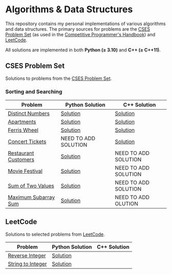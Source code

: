# Algorithms & Data Structures

This repository contains my personal implementations of various algorithms and data structures. The primary sources for problems are the [CSES Problem Set](https://cses.fi/problemset/) (as used in the [Competitive Programmer's Handbook](./cp-handbook/book.pdf)) and [LeetCode](https://leetcode.com/problemset/).

All solutions are implemented in both **Python (≥ 3.10)** and **C++ (≥ C++11)**.

## CSES Problem Set

Solutions to problems from the [CSES Problem Set](https://cses.fi/problemset/).

### Sorting and Searching

| Problem                                                        | Python Solution                                                   | C++ Solution                                                        |
|----------------------------------------------------------------|-------------------------------------------------------------------|---------------------------------------------------------------------|
| [Distinct Numbers](https://cses.fi/problemset/task/1621/)       | [Solution](./cp-handbook/py_src/Sortings/distinct_numbers.py)     | [Solution](./cp-handbook/cpp_src/Sortings/distinct_numbers.cpp)     |
| [Apartments](https://cses.fi/problemset/task/1084/)             | [Solution](./cp-handbook/py_src/Sortings/apartments.py)           | [Solution](./cp-handbook/cpp_src/Sortings/apartment.cpp)            |
| [Ferris Wheel](https://cses.fi/problemset/task/1090)            | [Solution](./cp-handbook/py_src/Sortings/ferris_wheel.py)         | [Solution](./cp-handbook/cpp_src/Sortings/ferris_wheel.cpp)         |
| [Concert Tickets](https://cses.fi/problemset/task/1091)         |                     NEED TO ADD SOLUTION                          | [Solution](./cp-handbook/cpp_src/Sortings/concert_tickets.cpp)      |
| [Restaurant Customers](https://cses.fi/problemset/task/1619)    | [Solution](./cp-handbook/py_src/Sortings/restaurant_customers.py) |                       NEED TO ADD SOLUTION                          |
| [Movie Festival](https://cses.fi/problemset/task/1629)          | [Solution](./cp-handbook/py_src/Sortings/movie_festival.py)       |                       NEED TO ADD SOLUTION                          |
| [Sum of Two Values](https://cses.fi/problemset/task/1640)       | [Solution](./cp-handbook/py_src/Sortings/sum_of_two_values.py)    |                       NEED TO ADD SOLUTION                          |
| [Maximum Subarray Sum](https://cses.fi/problemset/task/1643)    | [Solution](./cp-handbook/py_src/Sortings/max_subarray_sum.py)     |                       NEED TO ADD  OLUTION                          | 


## LeetCode

Solutions to selected problems from [LeetCode](https://leetcode.com/).

| Problem                                                                    | Python Solution                                      | C++ Solution           |
|----------------------------------------------------------------------------|------------------------------------------------------|------------------------|
| [Reverse Integer](https://leetcode.com/problems/reverse-integer/)          | [Solution](./Leetcode/medium/7_reverse_integer.py)   |                        |
| [String to Integer](https://leetcode.com/problems/string-to-integer-atoi/) | [Solution](./Leetcode/medium/8_string_to_integer.py) |                        |